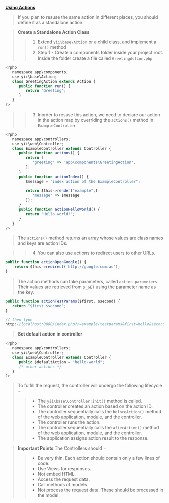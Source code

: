 **[Using Actions](https://www.tutorialspoint.com/yii/yii_using_actions.htm)**

> If you plan to resuse the same action in different places, you should define it as a standalone action.

> **Create a Standalone Action Class**
>> 1. Extend `yii\base\Action` or a child class, and implement a `run()` method
>> 2. Step 1 - Create a components folder inside your project root. Inside the folder create a file called `GreetingAction.php`

```javascript
<?php 
   namespace app\components;
   use yii\base\Action;
   class GreetingAction extends Action {
      public function run() {
         return "Greeting";
      }
   }
?>
```

>> 3. Inorder to resuse this action, we need to declare our action in the action map by overriding the `actions()` method in `ExampleController`

```javascript
<?php
   namespace app\controllers;
   use yii\web\Controller;
   class ExampleController extends Controller {
      public function actions() {
         return [
            'greeting' => 'app\components\GreetingAction',
         ];
      }
      public function actionIndex() {
         $message = "index action of the ExampleController";
         
         return $this->render("example",[
            'message' => $message
         ]);
      }
      public function actionHelloWorld() {
         return "Hello world!";
      }
   }
?>
```

> The `actions()` method returns an array whose values are class names and keys are action IDs.

>> 4. You can also use actions to redirect users to other URLs.

```javascript
public function actionOpenGoogle() {
    return $this->redirect('http://google.com.au');
}
```

> The action methods can take parameters, called `action parameters`. Their values are retrieved from `$_GET` using the parameter name as the key.

```javascript
public function actionTestParams($first, $second) {
   return "$first $second";
}

// then type
http://localhost:8080/index.php?r=example/testparams&first=hello&second=world
```

> **Set default action in controller**

```javascript
<?php
   namespace app\controllers;
   use yii\web\Controller;
   class ExampleController extends Controller {
      public $defaultAction = "hello-world";
      /* other actions */
   }
?>
```

> To fulfill the request, the controller will undergo the following lifecycle −
>> * The `yii\base\Controller:init()` method is called.
>> * The controller creates an action based on the action ID.
>> * The controller sequentially calls the `beforeAction()` method of the web application, module, and the controller.
>> * The controller runs the action.
>> * The controller sequentially calls the `afterAction()` method of the web application, module, and the controller.
>> * The application assigns action result to the response.

> **Important Points** The Controllers should −
>> * Be very thin. Each action should contain only a few lines of code.
>> * Use Views for responses.
>> * Not embed HTML.
>> * Access the request data.
>> * Call methods of models.
>> * Not process the request data. These should be processed in the model.